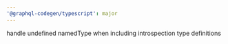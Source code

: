 ```yaml
---
'@graphql-codegen/typescript': major
---
```


handle undefined namedType when including introspection type definitions
